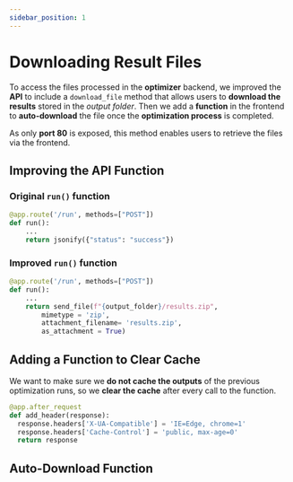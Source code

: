 ```yaml
---
sidebar_position: 1
---
```


# Downloading Result Files

To access the files processed in the **optimizer** backend, we improved the **API** to include a `download_file` method that allows users to **download the results** stored in the _output folder_. Then we add a **function** in the frontend to **auto-download** the file once the **optimization process** is completed.

As only **port 80** is exposed, this method enables users to retrieve the files via the frontend.

## Improving the API Function

### Original `run()` function
```py title="optimiser/server.py"
@app.route('/run', methods=["POST"])
def run():
    ...
    return jsonify({"status": "success"})
```

### Improved `run()` function
```py title="optimiser/server.py"
@app.route('/run', methods=["POST"])
def run():
    ...
    return send_file(f"{output_folder}/results.zip",
        mimetype = 'zip',
        attachment_filename= 'results.zip',
        as_attachment = True)
```

## Adding a Function to Clear Cache

We want to make sure we **do not cache the outputs** of the previous optimization runs, so we **clear the cache** after every call to the function.

```py title="optimiser/server.py"
@app.after_request
def add_header(response):
  response.headers['X-UA-Compatible'] = 'IE=Edge, chrome=1'
  response.headers['Cache-Control'] = 'public, max-age=0'
  return response
```

## Auto-Download Function
